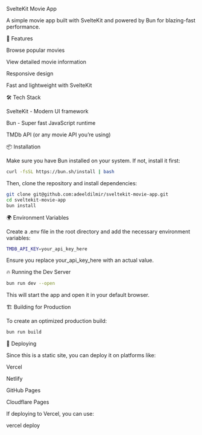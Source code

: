 SvelteKit Movie App

A simple movie app built with SvelteKit and powered by Bun for blazing-fast performance.

🚀 Features

Browse popular movies

View detailed movie information

Responsive design

Fast and lightweight with SvelteKit

🛠️ Tech Stack

SvelteKit - Modern UI framework

Bun - Super fast JavaScript runtime

TMDb API (or any movie API you’re using)

📦 Installation

Make sure you have Bun installed on your system. If not, install it first:
```sh
curl -fsSL https://bun.sh/install | bash
```

Then, clone the repository and install dependencies:

```sh
git clone git@github.com:adeeldilmir/sveltekit-movie-app.git
cd sveltekit-movie-app
bun install
```

🌍 Environment Variables

Create a .env file in the root directory and add the necessary environment variables:

```sh
TMDB_API_KEY=your_api_key_here
```

Ensure you replace your_api_key_here with an actual value.


🔥 Running the Dev Server

```sh
bun run dev --open
```

This will start the app and open it in your default browser.

🏗️ Building for Production

To create an optimized production build:

```sh
bun run build
```

🚀 Deploying

Since this is a static site, you can deploy it on platforms like:

Vercel

Netlify

GitHub Pages

Cloudflare Pages

If deploying to Vercel, you can use:

vercel deploy
